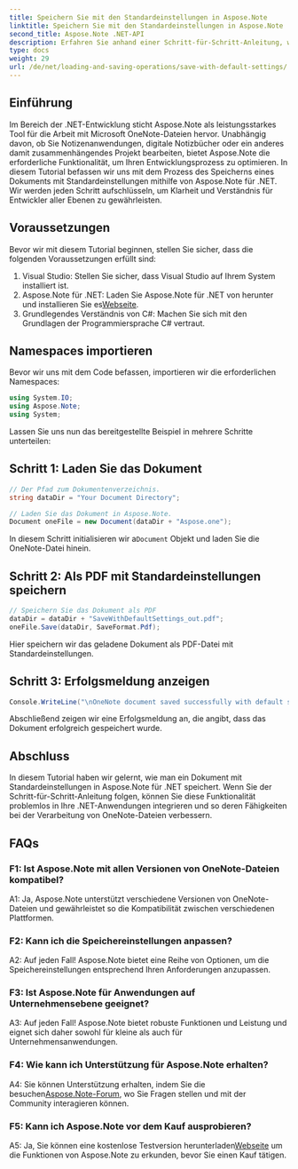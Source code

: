 ```yaml
---
title: Speichern Sie mit den Standardeinstellungen in Aspose.Note
linktitle: Speichern Sie mit den Standardeinstellungen in Aspose.Note
second_title: Aspose.Note .NET-API
description: Erfahren Sie anhand einer Schritt-für-Schritt-Anleitung, wie Sie ein Dokument mit Standardeinstellungen in Aspose.Note für .NET speichern.
type: docs
weight: 29
url: /de/net/loading-and-saving-operations/save-with-default-settings/
---
```

## Einführung

Im Bereich der .NET-Entwicklung sticht Aspose.Note als leistungsstarkes Tool für die Arbeit mit Microsoft OneNote-Dateien hervor. Unabhängig davon, ob Sie Notizenanwendungen, digitale Notizbücher oder ein anderes damit zusammenhängendes Projekt bearbeiten, bietet Aspose.Note die erforderliche Funktionalität, um Ihren Entwicklungsprozess zu optimieren. In diesem Tutorial befassen wir uns mit dem Prozess des Speicherns eines Dokuments mit Standardeinstellungen mithilfe von Aspose.Note für .NET. Wir werden jeden Schritt aufschlüsseln, um Klarheit und Verständnis für Entwickler aller Ebenen zu gewährleisten.

## Voraussetzungen

Bevor wir mit diesem Tutorial beginnen, stellen Sie sicher, dass die folgenden Voraussetzungen erfüllt sind:

1. Visual Studio: Stellen Sie sicher, dass Visual Studio auf Ihrem System installiert ist.
2.  Aspose.Note für .NET: Laden Sie Aspose.Note für .NET von herunter und installieren Sie es[Webseite](https://releases.aspose.com/note/net/).
3. Grundlegendes Verständnis von C#: Machen Sie sich mit den Grundlagen der Programmiersprache C# vertraut.

## Namespaces importieren

Bevor wir uns mit dem Code befassen, importieren wir die erforderlichen Namespaces:

```csharp
using System.IO;
using Aspose.Note;
using System;
```

Lassen Sie uns nun das bereitgestellte Beispiel in mehrere Schritte unterteilen:

## Schritt 1: Laden Sie das Dokument

```csharp
// Der Pfad zum Dokumentenverzeichnis.
string dataDir = "Your Document Directory";

// Laden Sie das Dokument in Aspose.Note.
Document oneFile = new Document(dataDir + "Aspose.one");
```

 In diesem Schritt initialisieren wir a`Document` Objekt und laden Sie die OneNote-Datei hinein.

## Schritt 2: Als PDF mit Standardeinstellungen speichern

```csharp
// Speichern Sie das Dokument als PDF
dataDir = dataDir + "SaveWithDefaultSettings_out.pdf";
oneFile.Save(dataDir, SaveFormat.Pdf);
```

Hier speichern wir das geladene Dokument als PDF-Datei mit Standardeinstellungen.

## Schritt 3: Erfolgsmeldung anzeigen

```csharp
Console.WriteLine("\nOneNote document saved successfully with default settings.\nFile saved at " + dataDir); 
```

Abschließend zeigen wir eine Erfolgsmeldung an, die angibt, dass das Dokument erfolgreich gespeichert wurde.

## Abschluss

In diesem Tutorial haben wir gelernt, wie man ein Dokument mit Standardeinstellungen in Aspose.Note für .NET speichert. Wenn Sie der Schritt-für-Schritt-Anleitung folgen, können Sie diese Funktionalität problemlos in Ihre .NET-Anwendungen integrieren und so deren Fähigkeiten bei der Verarbeitung von OneNote-Dateien verbessern.

## FAQs

### F1: Ist Aspose.Note mit allen Versionen von OneNote-Dateien kompatibel?

A1: Ja, Aspose.Note unterstützt verschiedene Versionen von OneNote-Dateien und gewährleistet so die Kompatibilität zwischen verschiedenen Plattformen.

### F2: Kann ich die Speichereinstellungen anpassen?

A2: Auf jeden Fall! Aspose.Note bietet eine Reihe von Optionen, um die Speichereinstellungen entsprechend Ihren Anforderungen anzupassen.

### F3: Ist Aspose.Note für Anwendungen auf Unternehmensebene geeignet?

A3: Auf jeden Fall! Aspose.Note bietet robuste Funktionen und Leistung und eignet sich daher sowohl für kleine als auch für Unternehmensanwendungen.

### F4: Wie kann ich Unterstützung für Aspose.Note erhalten?

 A4: Sie können Unterstützung erhalten, indem Sie die besuchen[Aspose.Note-Forum](https://forum.aspose.com/c/note/28), wo Sie Fragen stellen und mit der Community interagieren können.

### F5: Kann ich Aspose.Note vor dem Kauf ausprobieren?

 A5: Ja, Sie können eine kostenlose Testversion herunterladen[Webseite](https://releases.aspose.com/) um die Funktionen von Aspose.Note zu erkunden, bevor Sie einen Kauf tätigen.